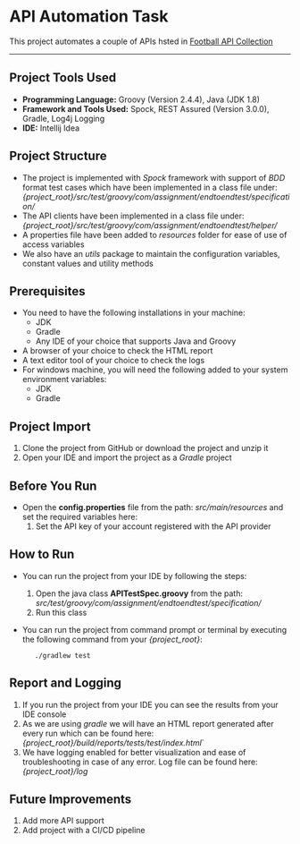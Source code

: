 # API Automation Task #

This project automates a couple of APIs hsted in [Football API Collection](https://www.football-data.org/)
***

## Project Tools Used
- **Programming Language:** Groovy (Version 2.4.4), Java (JDK 1.8)
- **Framework and Tools Used:** Spock, REST Assured (Version 3.0.0), Gradle, Log4j Logging
- **IDE:** Intellij Idea
 
## Project Structure

- The project is implemented with *Spock* framework with support of *BDD* format test cases which have been implemented in a class file under: *{project_root}/src/test/groovy/com/assignment/endtoendtest/specification/*
- The API clients have been implemented in a class file under: *{project_root}/src/test/groovy/com/assignment/endtoendtest/helper/*
- A properties file have been added to *resources* folder for ease of use of access variables
- We also have an *utils* package to maintain the configuration variables, constant values and utility methods
 
## Prerequisites

- You need to have the following installations in your machine:
    - JDK
    - Gradle
    - Any IDE of your choice that supports Java and Groovy
- A browser of your choice to check the HTML report
- A text editor tool of your choice to check the logs
- For windows machine, you will need the following added to your system environment variables:
    - JDK
    - Gradle

## Project Import
1. Clone the project from GitHub or download the project and unzip it
2. Open your IDE and import the project as a *Gradle* project

## Before You Run
- Open the **config.properties** file from the path: *src/main/resources* and set the required variables here:
    1. Set the API key of your account registered with the API provider

## How to Run
- You can run the project from your IDE by following the steps:
    1. Open the java class **APITestSpec.groovy** from the path: *src/test/groovy/com/assignment/endtoendtest/specification/*
    2. Run this class
- You can run the project from command prompt or terminal by executing the following command from your *{project_root}*:

         ./gradlew test

## Report and Logging
1. If you run the project from your IDE you can see the results from your IDE console
2. As we are using *gradle* we will have an HTML report generated after every run which can be found here: *{project_root}/build/reports/tests/test/index.html*`
3. We have logging enabled for better visualization and ease of troubleshooting in case of any error. Log file can be found here: *{project_root}/log*
 
## Future Improvements

1. Add more API support
2. Add project with a CI/CD pipeline 
